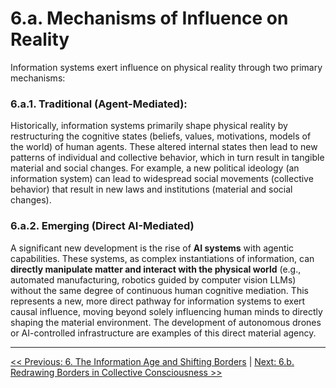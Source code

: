 # 6.a. Mechanisms of Influence on Reality
Information systems exert influence on physical reality through two primary mechanisms:

### 6.a.1. Traditional (Agent-Mediated):

Historically, information systems primarily shape physical reality by restructuring the cognitive states (beliefs, values, motivations, models of the world) of human agents. These altered internal states then lead to new patterns of individual and collective behavior, which in turn result in tangible material and social changes. For example, a new political ideology (an information system) can lead to widespread social movements (collective behavior) that result in new laws and institutions (material and social changes).

### 6.a.2. Emerging (Direct AI-Mediated)

A significant new development is the rise of **AI systems** with agentic capabilities. These systems, as complex instantiations of information, can **directly manipulate matter and interact with the physical world** (e.g., automated manufacturing, robotics guided by computer vision LLMs) without the same degree of continuous human cognitive mediation. This represents a new, more direct pathway for information systems to exert causal influence, moving beyond solely influencing human minds to directly shaping the material environment. The development of autonomous drones or AI-controlled infrastructure are examples of this direct material agency.

---
[<< Previous: 6. The Information Age and Shifting Borders](6-influence-collective-consciousness.md) | [Next: 6.b. Redrawing Borders in Collective Consciousness >>](6b-redrawing-borders-collective-consciousness.md)
